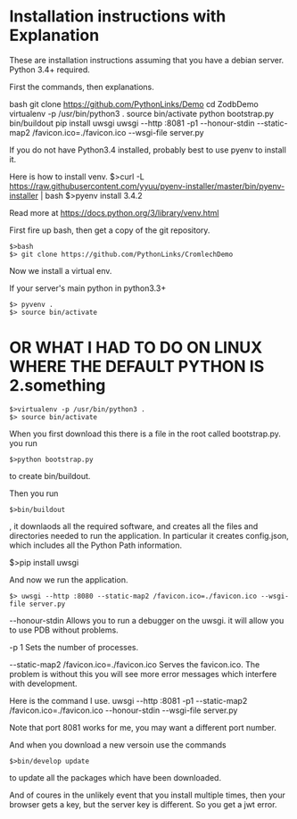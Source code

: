 Installation instructions with Explanation
========================

These are installation instructions assuming that you have a debian server.
Python 3.4+ required.

First the commands, then explanations.

bash
git clone https://github.com/PythonLinks/Demo
cd ZodbDemo
virtualenv -p /usr/bin/python3 .
source bin/activate
python bootstrap.py
bin/buildout
pip install uwsgi
uwsgi --http :8081 -p1 --honour-stdin --static-map2 /favicon.ico=./favicon.ico --wsgi-file server.py

If you do not have Python3.4 installed, probably best to use pyenv to install it.

Here is how to install venv.
$>curl -L https://raw.githubusercontent.com/yyuu/pyenv-installer/master/bin/pyenv-installer | bash
$>pyenv install 3.4.2

Read more at
https://docs.python.org/3/library/venv.html


First fire up bash, then get a copy of the git repository.

```
$>bash
$> git clone https://github.com/PythonLinks/CromlechDemo
```

Now we install a virtual env.

If your server's main python in python3.3+

```
$> pyvenv .
$> source bin/activate
```

#  OR WHAT I HAD TO DO ON LINUX WHERE THE DEFAULT PYTHON IS 2.something
```
$>virtualenv -p /usr/bin/python3 .
$> source bin/activate
```

When you first download this there is a file in the root called bootstrap.py.
you run
```
$>python bootstrap.py 
```
to create bin/buildout.

Then you run
```
$>bin/buildout
```

, it downlaods all the required software, and creates
all the files and directories needed to run the application.
In particular it creates config.json, which includes all the Python Path
information.

$>pip install uwsgi

And now we run the application.
```
$> uwsgi --http :8080 --static-map2 /favicon.ico=./favicon.ico --wsgi-file server.py
```

--honour-stdin
Allows you to  run a debugger on  the uwsgi.
it will allow you to use PDB without problems.

-p 1
Sets the number of processes.

--static-map2 /favicon.ico=./favicon.ico
Serves the favicon.ico.  The problem is without this
you will see more error messages which interfere with development.

Here is the command I use. 
 uwsgi --http :8081  -p1  --static-map2 /favicon.ico=./favicon.ico --honour-stdin --wsgi-file server.py

Note that port 8081 works for me, you may want a different port number.

And when you download a new versoin use the commands
```
$>bin/develop update
```
to update all the packages which have been downloaded.

And of coures in the unlikely event that  you install multiple times,
then your browser gets a key, but the server key is different.
So you get a jwt error. 